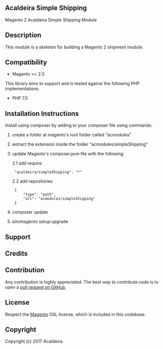 ## Acaldeira Simple Shipping

Magento 2 Acaldeira Simple Shipping Module

Description
-----------
This module is a skeleton for building a Magento 2 shipment module. 

Compatibility
-------------
- Magento >= 2.0

This library aims to support and is tested against the following PHP
implementations:

* PHP 7.0

Installation Instructions
-------------------------
Install using composer by adding to your composer file using commands:

1. create a folder at magento's root folder called "acmodules"
2. extract the extension inside the folder "acmodules/simpleShipping"
3. update Magento's composer.json file with the following
 
    2.1 add require 
    
        "acaldeira/simpleShipping": "*"
    
    2.2 add repositories 
    
        {
            "type": "path",
            "url": "acmodules/simpleShipping"
        }
    
4. composer update
5. bin/magento setup:upgrade

Support
-------

Credits
---------

Contribution
------------
Any contribution is highly appreciated. The best way to contribute code is to open a [pull request on GitHub](https://help.github.com/articles/using-pull-requests).

License
-------
Respect the [Magento][] OSL license, which is included in this codebase.

[magento]: Magento2_LICENSE.md

Copyright
---------
Copyright (c) 2017 Acaldeira.